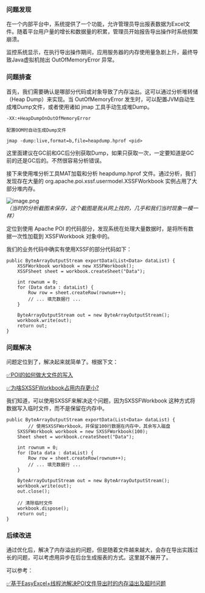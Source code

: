 ### 问题发现

在一个内部平台中，系统提供了一个功能，允许管理员导出报表数据为Excel文件。随着平台用户量的增长和数据量的积累，管理员开始报告导出操作时系统频繁崩溃。

监控系统显示，在执行导出操作期间，应用服务器的内存使用量急剧上升，最终导致Java虚拟机抛出 OutOfMemoryError 异常。

### 问题排查

首先，我们需要确认是哪部分代码或对象导致了内存溢出。这可以通过分析堆转储（Heap Dump）来实现。当 OutOfMemoryError 发生时，可以配置JVM自动生成堆Dump文件，或者使用诸如 jmap 工具手动生成堆Dump。

```
-XX:+HeapDumpOnOutOfMemoryError

配置OOM时自动生成Dump文件
```

```
jmap -dump:live,format=b,file=heapdump.hprof <pid>
```

这里面建议在GC前和GC后分别获取Dump，如果只获取一次，一定要知道是GC前的还是GC后的。不然很容易分析错误。

接下来使用堆分析工具MAT加载和分析 heapdump.hprof 文件。通过分析，我们发现存在大量的 org.apache.poi.xssf.usermodel.XSSFWorkbook 实例占用了大部分堆内存。

![image.png](https://cdn.nlark.com/yuque/0/2023/png/5378072/1700378903070-68af4a3c-9227-4f46-8fc4-383639dfcd6a.png#averageHue=%23dee2e5&clientId=u102f89ce-5f21-4&from=paste&height=1248&id=uba718850&originHeight=1248&originWidth=1666&originalType=binary&ratio=1&rotation=0&showTitle=false&size=1197855&status=done&style=none&taskId=u2cc18e13-eeb5-4180-aaa1-9250bdf51ca&title=&width=1666)<br />_（当时的分析截图未保存，这个截图是我从网上找的，几乎和我们当时现象一模一样）_

定位到使用 Apache POI 的代码部分，发现系统在处理大量数据时，是将所有数据一次性加载到 XSSFWorkbook 对象中的。

我们的业务代码中确实有使用XSSF的部分代码如下：

```
public ByteArrayOutputStream exportData(List<Data> dataList) {
    XSSFWorkbook workbook = new XSSFWorkbook();
    XSSFSheet sheet = workbook.createSheet("Data");
  
    int rownum = 0;
    for (Data data : dataList) {
        Row row = sheet.createRow(rownum++);
        // ... 填充数据行 ...
    }
  
    ByteArrayOutputStream out = new ByteArrayOutputStream();
    workbook.write(out);
    return out;
}

```

### 问题解决

问题定位到了，解决起来就简单了。根据下文：

[✅POI的如何做大文件的写入](https://www.yuque.com/hollis666/fo22bm/kalmkdx5fukxt13q?view=doc_embed)

[✅为啥SXSSFWorkbook占用内存更小?](https://www.yuque.com/hollis666/fo22bm/ivczis4gyskog9q2?view=doc_embed)

我们知道，可以使用SXSSF来解决这个问题，因为SXSSFWorkbook 这种方式将数据写入临时文件，而不是保留在内存中。

```
public ByteArrayOutputStream exportData(List<Data> dataList) {
		// 使用SXSSFWorkbook，并保留100行数据在内存中，其余写入磁盘
    SXSSFWorkbook workbook = new SXSSFWorkbook(100); 
    Sheet sheet = workbook.createSheet("Data");

    int rownum = 0;
    for (Data data : dataList) {
        Row row = sheet.createRow(rownum++);
        // ... 填充数据行 ...
    }

    ByteArrayOutputStream out = new ByteArrayOutputStream();
    workbook.write(out);
    out.close();

    // 清除临时文件
    workbook.dispose();
    return out;
}

```

### 后续改进

通过优化后，解决了内存溢出的问题，但是随着文件越来越大，会存在导出实践过长的问题，可以考虑用异步在后台生成报表的方式。这里就不展开了。

可以参考：

[✅基于EasyExcel+线程池解决POI文件导出时的内存溢出及超时问题](https://www.yuque.com/hollis666/fo22bm/wcm6xqvp0z004ing?view=doc_embed)
